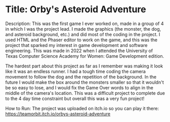 # Title: Orby's Asteroid Adventure

Description: This was the first game I ever worked on, made in a group of 4 in which I was the project lead. I made the graphics (the monster, the dog, and asteroid background, etc.) and did most of the coding in the project. I used HTML and the Phaser editor to work on the game, and this was the project that sparked my interest in game development and software engineering. This was made in 2022 when I attended the University of Texas Computer Science Academy for Women: Game Development edition.

The hardest part about this project as far as I remember was making it look like it was an endless runner. I had a tough time coding the camera movement to follow the dog and the repetition of the background.  In the future I would make the box around the monsters smaller so that it wouldn't be so easy to lose, and I would fix the Game Over words to align in the middle of the camera's location. This was a difficult project to complete due to the 4 day time constraint but overall this was a very fun project!

How to Run: The project was uploaded on itch.io so you can play it there: https://teamorbit.itch.io/orbys-asteroid-adventure
